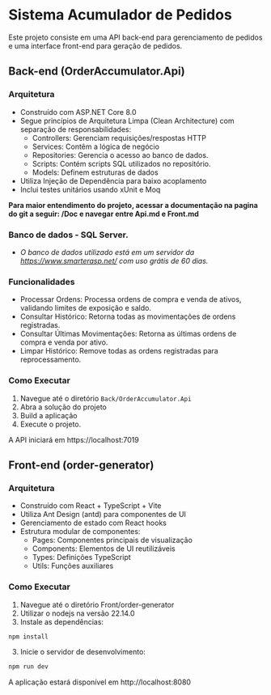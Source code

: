 # Sistema Acumulador de Pedidos

Este projeto consiste em uma API back-end para gerenciamento de pedidos e uma interface front-end para geração de pedidos.

## Back-end (OrderAccumulator.Api)

### Arquitetura
- Construído com ASP.NET Core 8.0
- Segue princípios de Arquitetura Limpa (Clean Architecture) com separação de responsabilidades:
  - Controllers: Gerenciam requisições/respostas HTTP
  - Services: Contêm a lógica de negócio
  - Repositories: Gerencia o acesso ao banco de dados.
  - Scripts: Contém scripts SQL utilizados no repositório.
  - Models: Definem estruturas de dados
- Utiliza Injeção de Dependência para baixo acoplamento
- Inclui testes unitários usando xUnit e Moq

**Para maior entendimento do projeto, acessar a documentação na pagina do git a seguir: /Doc e navegar entre Api.md e Front.md**

### Banco de dados - SQL Server.
- *O banco de dados utilizado está em um servidor da https://www.smarterasp.net/ com uso grátis de 60 dias.*

### Funcionalidades
-	Processar Ordens: Processa ordens de compra e venda de ativos, validando limites de exposição e saldo.
-	Consultar Histórico: Retorna todas as movimentações de ordens registradas.
-	Consultar Últimas Movimentações: Retorna as últimas ordens de compra e venda por ativo.
-	Limpar Histórico: Remove todas as ordens registradas para reprocessamento.

### Como Executar
1. Navegue até o diretório `Back/OrderAccumulator.Api`
2. Abra a solução do projeto
3. Build a aplicação
4. Execute o projeto.

A API iniciará em https://localhost:7019

## Front-end (order-generator)

### Arquitetura
- Construído com React + TypeScript + Vite
- Utiliza Ant Design (antd) para componentes de UI
- Gerenciamento de estado com React hooks
- Estrutura modular de componentes:
  - Pages: Componentes principais de visualização
  - Components: Elementos de UI reutilizáveis
  - Types: Definições TypeScript
  - Utils: Funções auxiliares

### Como Executar
1. Navegue até o diretório Front/order-generator
2. Utilizar o nodejs na versão 22.14.0
3. Instale as dependências:

```sh
npm install
```

3. Inicie o servidor de desenvolvimento:

```sh
npm run dev
```

A aplicação estará disponível em http://localhost:8080